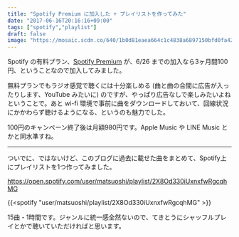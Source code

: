 ```yaml
---
title: "Spotify Premium に加入した + プレイリストを作ってみた"
date: "2017-06-16T20:16:16+09:00"
tags: ["spotify","playlist"]
draft: false
image: "https://mosaic.scdn.co/640/1b0d81eaea664c1c4838a6897150bfd0fa425b89362fbae9a8969283b0698e2826502c30f8555c805ea52d862923612f3aefd3ec5aed62c7bee1a2e5d1e0dbe3436ced3bde9558d5c3787c6fd0118a41"
---
```


Spotify の有料プラン、[Spotify Premium](https://www.spotify.com/jp/intro/) が、6/26 までの加入なら3ヶ月間100円、ということなので加入してみました。

無料プランでもラジオ感覚で聴くには十分楽しめる (曲と曲の合間に広告が入ったりします、YouTube みたいに) のですが、やっぱり広告なしで楽しみたいよねということで。あと wi-fi 環境で事前に曲をダウンロードしておいて、回線状況にかかわらず聴けるようになる、というのも魅力でした。

100円のキャンペーン終了後は月額980円です。Apple Music や LINE Music とかと同水準すね。

---

ついでに、ではないけど、このブログに過去に載せた曲をまとめて、Spotify上にプレイリストを1つ作ってみました。

https://open.spotify.com/user/matsuoshi/playlist/2X8Od330iUxnxfwRgcqhMG

{{<spotify "user/matsuoshi/playlist/2X8Od330iUxnxfwRgcqhMG" >}}

15曲・1時間です。ジャンルに統一感全然ないので、てきとうにシャッフルプレイとかで聴いていただければと思います。
